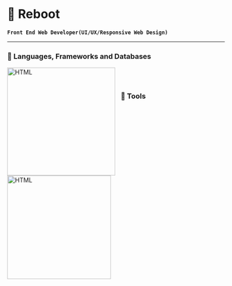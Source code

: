 # 🤖 Reboot

**`Front End Web Developer(UI/UX/Responsive Web Design)`**

---

### 🧰 Languages, Frameworks and Databases

<img align="left" alt="HTML" width="250px" style="padding-right:10px;" src="https://skillicons.dev/icons?i=html,css,js,bootstrap,react,nodejs,nextjs,tailwind,sass,cs,dotnet,mongodb" />
<br/>

#

### 🧰 Tools

<img align="left" alt="HTML" width="240px" style="padding-right:10px;" src="https://skillicons.dev/icons?i=git,github,linux,docker,postman,vite,wasm,powershell,ps" />
<br/>
